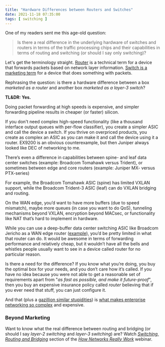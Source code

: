 ```yaml
---
title: "Hardware Differences between Routers and Switches"
date: 2021-11-18 07:35:00
tags: [ switching ]
---
```

One of my readers sent me this age-old question:

> Is there a real difference in the underlying hardware of switches and routers in terms of the traffic processing chips and their capabilities in terms of routing and switching (or should I say only switching)?

Let's get the terminology straight. [Router](/2010/07/bridging-and-routing-is-there.html) is a technical term for a device that forwards packets based on network layer information. [Switch is a marketing term](/2011/02/how-did-we-ever-get-into-this-switching.html) for a device that does something with packets.

Rephrasing the question: is there a hardware difference between a box *marketed as a router* and another box *marketed as a layer-3 switch*?

**TL&DR: Yes.**
<!--more-->
Doing packet forwarding at high speeds is expensive, and simpler forwarding pipeline results in cheaper (or faster) silicon. 

If you don't need complex high-speed functionality (like a thousand interface output queues with per-flow classifier), you create a simpler ASIC and call the device a switch. If you thrive on overpriced products, you create as complex an ASIC as you can make it and call the device using it a router. EX9200 is an obvious counterexample, but then Juniper always looked like DEC of networking to me.

There’s even a difference in capabilities between spine- and leaf data center switches (example: Broadcom Tomahawk versus Trident), or sometimes between edge and core routers (example: Juniper MX- versus PTX-series)

For example, the Broadcom Tomahawk ASIC (spine) has limited VXLAN support, while the Broadcom Trident-3 ASIC (leaf) can do VXLAN bridging and routing.

On the WAN edge, you’d want to have more buffers (due to speed mismatch), maybe more queues (in case you want to do QoS), tunneling mechanisms beyond VXLAN, encryption beyond MACsec, or functionality like NAT that’s hard to implement in hardware.

While you can use a deep-buffer data center switching ASIC like Broadcom Jericho as a WAN edge router ([example](/2015/10/sdn-internet-router-is-in-production-on.html)), you’d be pretty limited in what that router can do. It would be awesome in terms of forwarding performance and relatively cheap, but it wouldn’t have all the bells and whistles people usually want to see in a device called router for no particular reason.

Is there a need for the difference? If you know what you’re doing, you buy the optimal box for your needs, and you don’t care how it’s called. If you have no idea because you were not able to get a reasonable set of requirements apart from "*as fast as possible, and make it future-proof*", then you buy an expensive insurance policy called *router* believing that if you ever need that stuff, you can just configure it.

And that (plus a [gazillion similar stupidities](/2013/08/temper-your-macgyver-streak.html)) is [what makes enterprise networking so complex](/2013/04/this-is-what-makes-networking-so-complex.html) and expensive.

### Beyond Marketing

Want to know what the real difference between routing and bridging (or should I say *layer-2 switching* and *layer-3 switching*) are? Watch _[Switching, Routing and Bridging](https://my.ipspace.net/bin/list?id=Net101#SWITCH)_ section of the _[How Networks Really Work](https://www.ipspace.net/How_Networks_Really_Work)_ webinar.

